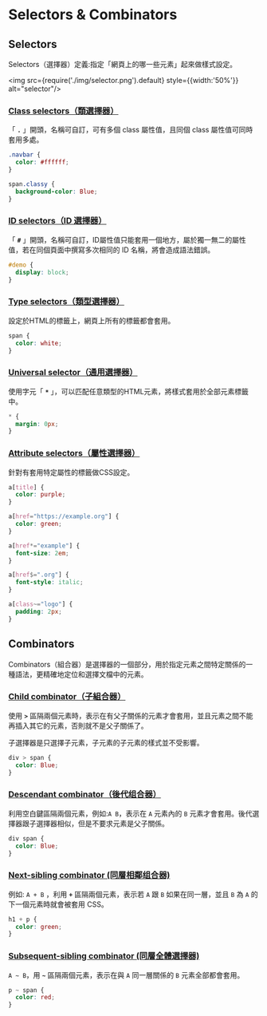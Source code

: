 ---
---

# Selectors & Combinators

## Selectors
Selectors（選擇器）定義:指定「網頁上的哪一些元素」起來做樣式設定。

<img src={require('./img/selector.png').default} style={{width:'50%'}} alt="selector"/>

### [Class selectors（類選擇器）](https://developer.mozilla.org/zh-CN/docs/Web/CSS/Class_selectors)

「 **`.`** 」開頭，名稱可自訂，可有多個 class 屬性值，且同個 class 屬性值可同時套用多處。

```css
.navbar {
  color: #ffffff;
}

span.classy {
  background-color: Blue;
}
```

### [ID selectors（ID 選擇器）](https://developer.mozilla.org/zh-CN/docs/Web/CSS/ID_selectors)

「 **`#`** 」開頭，名稱可自訂，ID屬性值只能套用一個地方，屬於獨一無二的屬性值，若在同個頁面中撰寫多次相同的 ID 名稱，將會造成語法錯誤。

```css
#demo {
  display: block;
}
```

### [Type selectors（類型選擇器）](https://developer.mozilla.org/zh-CN/docs/Web/CSS/Type_selectors)

設定於HTML的標籤上，網頁上所有的標籤都會套用。

```css
span {
  color: white;
}
```

### [Universal selector（通用選擇器）](https://developer.mozilla.org/zh-CN/docs/Web/CSS/Universal_selectors)

使用字元「 **`*`** 」，可以匹配任意類型的HTML元素，將樣式套用於全部元素標籤中。

```css
* {
  margin: 0px;
}
```

### [Attribute selectors（屬性選擇器）](https://developer.mozilla.org/zh-CN/docs/Web/CSS/Attribute_selectors)

針對有套用特定屬性的標籤做CSS設定。

```css title="存在 title 屬性的 <a> 元素"
a[title] {
  color: purple;
}
```

```css title="存在 href 屬性並且屬性值匹配 "https://example.org" 的 <a> 元素"
a[href="https://example.org"] {
  color: green;
}
```

```css title="存在 href 屬性並且屬性值包含 "example" 的 <a> 元素"
a[href*="example"] {
  font-size: 2em;
}
```

```css title="存在 href 屬性並且屬性结尾是 ".org" 的 <a> 元素"
a[href$=".org"] {
  font-style: italic;
}
```

```css title="存在 class 屬性并且屬性值包含以空格分隔的 "logo" 的 <a> 元素"
a[class~="logo"] {
  padding: 2px;
}
```

## Combinators

Combinators（組合器）是選擇器的一個部分，用於指定元素之間特定關係的一種語法，更精確地定位和選擇文檔中的元素。

### [Child combinator（子組合器）](https://developer.mozilla.org/zh-CN/docs/Web/CSS/Child_combinator)

使用 **`>`** 區隔兩個元素時，表示在有父子關係的元素才會套用，並且元素之間不能再插入其它的元素，否則就不是父子關係了。

子選擇器是只選擇子元素，子元素的子元素的樣式並不受影響。

```css
div > span {
  color: Blue;
}
```

### [Descendant combinator（後代组合器）](https://developer.mozilla.org/zh-CN/docs/Web/CSS/Descendant_combinator)

利用空白鍵區隔兩個元素，例如:`A B`，表示在 `A` 元素內的 `B` 元素才會套用。後代選擇器跟子選擇器相似，但是不要求元素是父子關係。

```css
div span {
  color: Blue;
}
```

### [Next-sibling combinator (同層相鄰组合器)](https://developer.mozilla.org/zh-CN/docs/Web/CSS/Next-sibling_combinator)

例如: `A + B` ，利用 **`+`** 區隔兩個元素，表示若 `A` 跟 `B` 如果在同一層，並且 `B` 為 `A` 的下一個元素時就會被套用 CSS。

```css
h1 + p {
  color: green;
}
```

### [Subsequent-sibling combinator (同層全體選擇器)](https://developer.mozilla.org/zh-CN/docs/Web/CSS/Subsequent-sibling_combinator)

`A ~ B`，用 **`~`** 區隔兩個元素，表示在與 `A` 同一層關係的 `B` 元素全部都會套用。

```css
p ~ span {
  color: red;
}
```